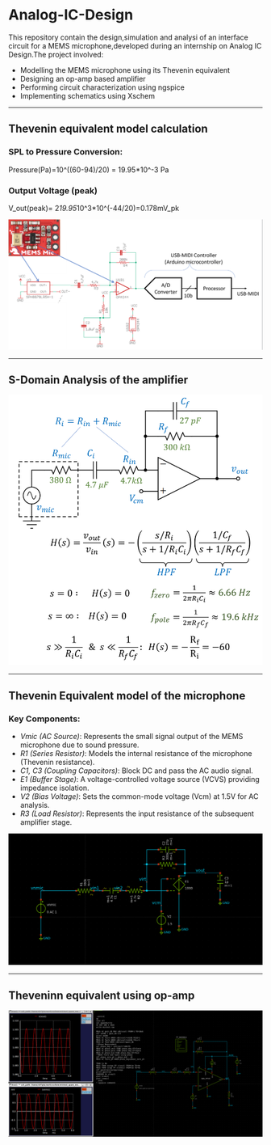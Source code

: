 # Analog-IC-Design
This repository contain the design,simulation and analysi of an interface circuit for a MEMS microphone,developed during an internship on Analog IC Design.The project involved:

* Modelling the MEMS microphone using its Thevenin equivalent
* Designing an op-amp based amplifier
* Performing circuit characterization using ngspice
* Implementing schematics using Xschem
***
## Thevenin equivalent model calculation
### SPL to Pressure Conversion:
  Pressure(Pa)=10^((60-94)/20) = 19.95*10^-3 Pa
### Output Voltage (peak)
V_out(peak)= 2*19.95*10^3*10^(-44/20)=0.178mV_pk


![Schematic](https://github.com/nirlipta05/Analog-IC-Design/blob/main/Screenshot%202025-08-01%20183249.png?raw=true)
***
## S-Domain Analysis of the amplifier
![Schematic](https://github.com/nirlipta05/Analog-IC-Design/blob/main/Fig-d2-1-mic-analysis.png?raw=true)
***
## Thevenin Equivalent model of the microphone
### Key Components:
- *Vmic (AC Source)*: Represents the small signal output of the MEMS microphone due to sound pressure.
- *R1 (Series Resistor)*: Models the internal resistance of the microphone (Thevenin resistance).
- *C1, C3 (Coupling Capacitors)*: Block DC and pass the AC audio signal.
- *E1 (Buffer Stage)*: A voltage-controlled voltage source (VCVS) providing impedance isolation.
- *V2 (Bias Voltage)*: Sets the common-mode voltage (Vcm) at 1.5V for AC analysis.
- *R3 (Load Resistor)*: Represents the input resistance of the subsequent amplifier stage.

![Schematic](https://github.com/nirlipta05/Analog-IC-Design/blob/main/Screenshot%202025-08-01%20202907.png?raw=true)
***
## Theveninn equivalent using op-amp
![schematic](https://github.com/nirlipta05/Analog-IC-Design/blob/main/Screenshot%202025-08-01%20210735.png?raw=true)
